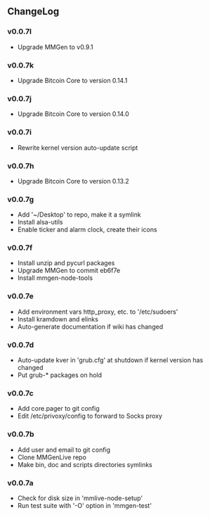 ## ChangeLog

### v0.0.7l
+ Upgrade MMGen to v0.9.1

### v0.0.7k
+ Upgrade Bitcoin Core to version 0.14.1

### v0.0.7j
+ Upgrade Bitcoin Core to version 0.14.0

### v0.0.7i
+ Rewrite kernel version auto-update script

### v0.0.7h
+ Upgrade Bitcoin Core to version 0.13.2

### v0.0.7g
+ Add '~/Desktop' to repo, make it a symlink
+ Install alsa-utils
+ Enable ticker and alarm clock, create their icons

### v0.0.7f
+ Install unzip and pycurl packages
+ Upgrade MMGen to commit eb6f7e
+ Install mmgen-node-tools

### v0.0.7e
+ Add environment vars http_proxy, etc. to '/etc/sudoers'
+ Install kramdown and elinks
+ Auto-generate documentation if wiki has changed

### v0.0.7d
+ Auto-update kver in 'grub.cfg' at shutdown if kernel version has changed
+ Put grub-* packages on hold

### v0.0.7c
+ Add core.pager to git config
+ Edit /etc/privoxy/config to forward to Socks proxy

### v0.0.7b
+ Add user and email to git config
+ Clone MMGenLive repo
+ Make bin, doc and scripts directories symlinks

### v0.0.7a
+ Check for disk size in 'mmlive-node-setup'
+ Run test suite with '-O' option in 'mmgen-test'
